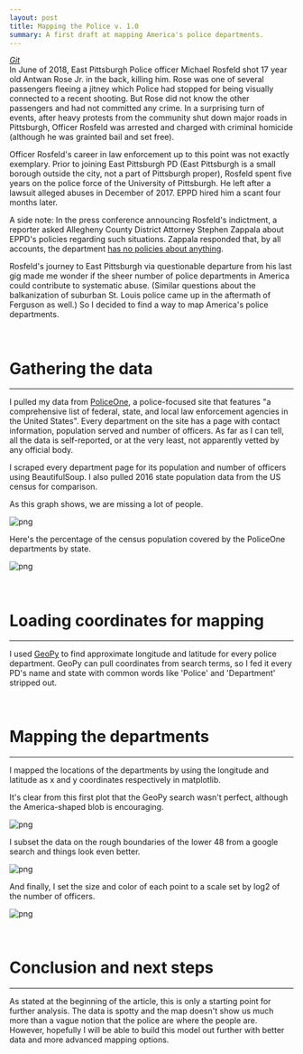 ```yaml
---
layout: post
title: Mapping the Police v. 1.0
summary: A first draft at mapping America's police departments.
---
```

_[Git](https://github.com/afriedman412/mapping_the_police)_  
In June of 2018, East Pittsburgh Police officer Michael Rosfeld shot 17 year old Antwan Rose Jr. in the back, killing him. Rose was one of several passengers fleeing a jitney which Police had stopped for being visually connected to a recent shooting. But Rose did not know the other passengers and had not committed any crime. In a surprising turn of events, after heavy protests from the community shut down major roads in Pittsburgh, Officer Rosfeld was arrested and charged with criminal homicide (although he was grainted bail and set free).

Officer Rosfeld's career in law enforcement up to this point was not exactly exemplary. Prior to joining East Pittsburgh PD (East Pittsburgh is a small borough outside the city, not a part of Pittsburgh proper), Rosfeld spent five years on the police force of the University of Pittsburgh. He left after a lawsuit alleged abuses in December of 2017. EPPD hired him a scant four months later.

A side note: In the press conference announcing Rosfeld's indictment, a reporter asked Allegheny County District Attorney Stephen Zappala about EPPD's policies regarding such situations. Zappala responded that, by all accounts, the department [has no policies about anything](https://twitter.com/meganguzaTrib/status/1011996036397780993).

Rosfeld's journey to East Pittsburgh via questionable departure from his last gig made me wonder if the sheer number of police departments in America could contribute to systematic abuse. (Similar questions about the balkanization of suburban St. Louis police came up in the aftermath of Ferguson as well.) So I decided to find a way to map America's police departments.

<br>

# Gathering the data
---
I pulled my data from [PoliceOne](http://www.policeone.com), a police-focused site that features "a comprehensive list of federal, state, and local law enforcement agencies in the United States". Every department on the site has a page with contact information, population served and number of officers. As far as I can tell, all the data is self-reported, or at the very least, not apparently vetted by any official body.

I scraped every department page for its population and number of officers using BeautifulSoup. I also pulled 2016 state population data from the US census for comparison.

As this graph shows, we are missing a lot of people.


![png](../images/mapping_the_police_files/mapping_the_police_18_0.png)


Here's the percentage of the census population covered by the PoliceOne departments by state.


![png](../images/mapping_the_police_files/mapping_the_police_19_0.png)

<br>

# Loading coordinates for mapping
---
I used [GeoPy](https://geopy.readthedocs.io/en/stable/) to find approximate longitude and latitude for every police department. GeoPy can pull coordinates from search terms, so I fed it every PD's name and state with common words like 'Police' and 'Department' stripped out.

<br>

# Mapping the departments
---
I mapped the locations of the departments by using the longitude and latitude as x and y coordinates respectively in matplotlib.

It's clear from this first plot that the GeoPy search wasn't perfect, although the America-shaped blob is encouraging.


![png](../images/mapping_the_police_files/mapping_the_police_31_0.png)


I subset the data on the rough boundaries of the lower 48 from a google search and things look even better.


![png](../images/mapping_the_police_files/mapping_the_police_33_0.png)


And finally, I set the size and color of each point to a scale set by log2 of the number of officers.


![png](../images/mapping_the_police_files/mapping_the_police_35_0.png)

<br>

# Conclusion and next steps
---
As stated at the beginning of the article, this is only a starting point for further analysis. The data is spotty and the map doesn't show us much more than a vague notion that the police are where the people are. However, hopefully I will be able to build this model out further with better data and more advanced mapping options.